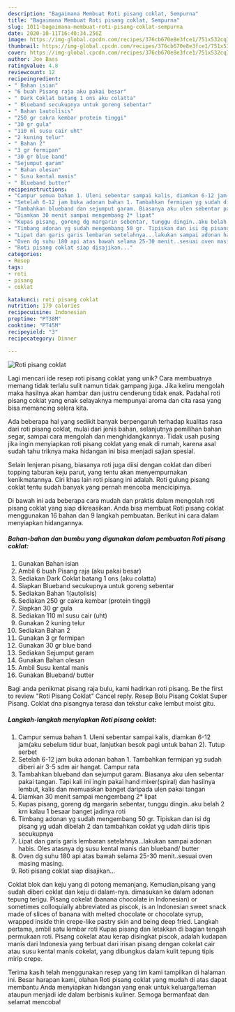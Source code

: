 ```yaml
---
description: "Bagaimana Membuat Roti pisang coklat, Sempurna"
title: "Bagaimana Membuat Roti pisang coklat, Sempurna"
slug: 1011-bagaimana-membuat-roti-pisang-coklat-sempurna
date: 2020-10-11T16:40:34.256Z
image: https://img-global.cpcdn.com/recipes/376cb670e8e3fce1/751x532cq70/roti-pisang-coklat-foto-resep-utama.jpg
thumbnail: https://img-global.cpcdn.com/recipes/376cb670e8e3fce1/751x532cq70/roti-pisang-coklat-foto-resep-utama.jpg
cover: https://img-global.cpcdn.com/recipes/376cb670e8e3fce1/751x532cq70/roti-pisang-coklat-foto-resep-utama.jpg
author: Joe Bass
ratingvalue: 4.8
reviewcount: 12
recipeingredient:
- " Bahan isian"
- "6 buah Pisang raja aku pakai besar"
- " Dark Coklat batang 1 ons aku colatta"
- " Blueband secukupnya untuk goreng sebentar"
- " Bahan 1autolisis"
- "250 gr cakra kembar protein tinggi"
- "30 gr gula"
- "110 ml susu cair uht"
- "2 kuning telur"
- " Bahan 2"
- "3 gr fermipan"
- "30 gr blue band"
- "Sejumput garam"
- " Bahan olesan"
- " Susu kental manis"
- " Blueband butter"
recipeinstructions:
- "Campur semua bahan 1. Uleni sebentar sampai kalis, diamkan 6-12 jam(aku sebelum tidur buat, lanjutkan besok pagi untuk bahan 2). Tutup serbet"
- "Setelah 6-12 jam buka adonan bahan 1. Tambahkan fermipan yg sudah diberi air 3-5 sdm air hangat. Campur rata"
- "Tambahkan blueband dan sejumput garam. Biasanya aku ulen sebentar pakai tangan. Tapi kali ini ingin pakai hand mixer(spiral) dan hasilnya lembut, kalis dan memuaskan banget daripada ulen pakai tangan"
- "Diamkan 30 menit sampai mengembang 2* lipat"
- "Kupas pisang, goreng dg margarin sebentar, tunggu dingin..aku belah 2 krn kalau 1 besaar banget jadinya roti"
- "Timbang adonan yg sudah mengembang 50 gr. Tipiskan dan isi dg pisang yg udah dibelah 2 dan tambahkan coklat yg udah diiris tipis secukupnya"
- "Lipat dan garis garis lembaran setelahnya...lakukan sampai adonan habis. Oles atasnya dg susu kental manis dan blueband/ butter"
- "Oven dg suhu 180 api atas bawah selama 25-30 menit..sesuai oven masing masing."
- "Roti pisang coklat siap disajikan..."
categories:
- Resep
tags:
- roti
- pisang
- coklat

katakunci: roti pisang coklat 
nutrition: 179 calories
recipecuisine: Indonesian
preptime: "PT38M"
cooktime: "PT45M"
recipeyield: "3"
recipecategory: Dinner

---
```



![Roti pisang coklat](https://img-global.cpcdn.com/recipes/376cb670e8e3fce1/751x532cq70/roti-pisang-coklat-foto-resep-utama.jpg)

Lagi mencari ide resep roti pisang coklat yang unik? Cara membuatnya memang tidak terlalu sulit namun tidak gampang juga. Jika keliru mengolah maka hasilnya akan hambar dan justru cenderung tidak enak. Padahal roti pisang coklat yang enak selayaknya mempunyai aroma dan cita rasa yang bisa memancing selera kita.

Ada beberapa hal yang sedikit banyak berpengaruh terhadap kualitas rasa dari roti pisang coklat, mulai dari jenis bahan, selanjutnya pemilihan bahan segar, sampai cara mengolah dan menghidangkannya. Tidak usah pusing jika ingin menyiapkan roti pisang coklat yang enak di rumah, karena asal sudah tahu triknya maka hidangan ini bisa menjadi sajian spesial.

Selain lenjeran pisang, biasanya roti juga diisi dengan coklat dan diberi topping taburan keju parut, yang tentu akan menyempurnakan kenikmatannya. Ciri khas lain roti pisang ini adalah. Roti gulung pisang coklat tentu sudah banyak yang pernah mencoba mencicipinya.


Di bawah ini ada beberapa cara mudah dan praktis dalam mengolah roti pisang coklat yang siap dikreasikan. Anda bisa membuat Roti pisang coklat menggunakan 16 bahan dan 9 langkah pembuatan. Berikut ini cara dalam menyiapkan hidangannya.

<!--inarticleads1-->

##### Bahan-bahan dan bumbu yang digunakan dalam pembuatan Roti pisang coklat:

1. Gunakan  Bahan isian
1. Ambil 6 buah Pisang raja (aku pakai besar)
1. Sediakan  Dark Coklat batang 1 ons (aku colatta)
1. Siapkan  Blueband secukupnya untuk goreng sebentar
1. Sediakan  Bahan 1(autolisis)
1. Sediakan 250 gr cakra kembar (protein tinggi)
1. Siapkan 30 gr gula
1. Sediakan 110 ml susu cair (uht)
1. Gunakan 2 kuning telur
1. Sediakan  Bahan 2
1. Gunakan 3 gr fermipan
1. Gunakan 30 gr blue band
1. Sediakan Sejumput garam
1. Gunakan  Bahan olesan
1. Ambil  Susu kental manis
1. Gunakan  Blueband/ butter


Bagi anda penikmat pisang raja bulu, kami hadirkan roti pisang. Be the first to review &#34;Roti Pisang Coklat&#34; Cancel reply. Resep Bolu Pisang Coklat Super Pisang. Coklat dna pisangnya terasa dan tekstur cake lembut moist gitu. 

<!--inarticleads2-->

##### Langkah-langkah menyiapkan Roti pisang coklat:

1. Campur semua bahan 1. Uleni sebentar sampai kalis, diamkan 6-12 jam(aku sebelum tidur buat, lanjutkan besok pagi untuk bahan 2). Tutup serbet
1. Setelah 6-12 jam buka adonan bahan 1. Tambahkan fermipan yg sudah diberi air 3-5 sdm air hangat. Campur rata
1. Tambahkan blueband dan sejumput garam. Biasanya aku ulen sebentar pakai tangan. Tapi kali ini ingin pakai hand mixer(spiral) dan hasilnya lembut, kalis dan memuaskan banget daripada ulen pakai tangan
1. Diamkan 30 menit sampai mengembang 2* lipat
1. Kupas pisang, goreng dg margarin sebentar, tunggu dingin..aku belah 2 krn kalau 1 besaar banget jadinya roti
1. Timbang adonan yg sudah mengembang 50 gr. Tipiskan dan isi dg pisang yg udah dibelah 2 dan tambahkan coklat yg udah diiris tipis secukupnya
1. Lipat dan garis garis lembaran setelahnya...lakukan sampai adonan habis. Oles atasnya dg susu kental manis dan blueband/ butter
1. Oven dg suhu 180 api atas bawah selama 25-30 menit..sesuai oven masing masing.
1. Roti pisang coklat siap disajikan...


Coklat blok dan keju yang di potong memanjang. Kemudian,pisang yang sudah diberi coklat dan keju di dalam-nya. dimasukan ke dalam adonan tepung terigu. Pisang cokelat (banana chocolate in Indonesian) or sometimes colloquially abbreviated as piscok, is an Indonesian sweet snack made of slices of banana with melted chocolate or chocolate syrup, wrapped inside thin crepe-like pastry skin and being deep fried. Langkah pertama, ambil satu lembar roti Kupas pisang dan letakkan di bagian tengah permukaan roti. Pisang cokelat atau kerap disingkat piscok, adalah kudapan manis dari Indonesia yang terbuat dari irisan pisang dengan cokelat cair atau susu kental manis cokelat, yang dibungkus dalam kulit tepung tipis mirip crepe. 

Terima kasih telah menggunakan resep yang tim kami tampilkan di halaman ini. Besar harapan kami, olahan Roti pisang coklat yang mudah di atas dapat membantu Anda menyiapkan hidangan yang enak untuk keluarga/teman ataupun menjadi ide dalam berbisnis kuliner. Semoga bermanfaat dan selamat mencoba!
